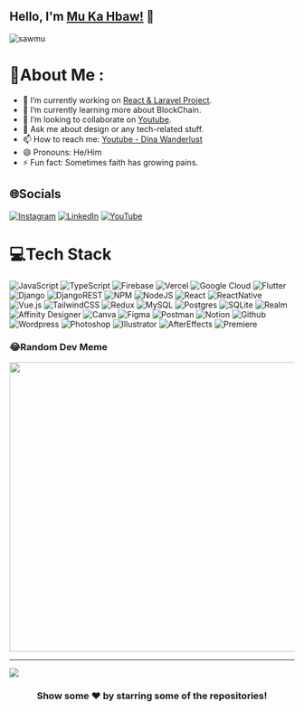 ## Hello, I'm [Mu Ka Hbaw!](https://www.mukahbaw.com) 👋

<p align="left"> <img src="https://komarev.com/ghpvc/?username=sawmu&label=Views&color=blue&style=plastic" alt="sawmu" /> </p>

# 💫About Me :
- 🔭 I’m currently working on [React & Laravel Project](https://www.mukahbaw.com/).
- 🌱 I’m currently learning more about BlockChain.
- 👯 I’m looking to collaborate on [Youtube](https://www.youtube.com/channel/UCvJ9eaRijyaaF1R5XUR7L3g).
- 💬 Ask me about design or any tech-related stuff.
- 📫 How to reach me: [Youtube - Dina Wanderlust](https://www.youtube.com/channel/UCvJ9eaRijyaaF1R5XUR7L3g) 
- 😄 Pronouns: He/Him
- ⚡ Fun fact: Sometimes faith has growing pains.

## 🌐Socials
[![Instagram](https://img.shields.io/badge/Instagram-%23E4405F.svg?logo=Instagram&logoColor=white)](https://www.instagram.com/mukahbaw/) [![LinkedIn](https://img.shields.io/badge/LinkedIn-%230077B5.svg?logo=linkedin&logoColor=white)](https://www.linkedin.com/in/mukahbaw/) [![YouTube](https://img.shields.io/badge/YouTube-%23FF0000.svg?logo=YouTube&logoColor=white)](https://www.youtube.com/channel/UCvJ9eaRijyaaF1R5XUR7L3g)

# 💻Tech Stack
![JavaScript](https://img.shields.io/badge/javascript-%23323330.svg?style=for-the-badge&logo=javascript&logoColor=%23F7DF1E) ![TypeScript](https://img.shields.io/badge/typescript-%23007ACC.svg?style=for-the-badge&logo=typescript&logoColor=white)  ![Firebase](https://img.shields.io/badge/firebase-%23039BE5.svg?style=for-the-badge&logo=firebase) ![Vercel](https://img.shields.io/badge/vercel-%23000000.svg?style=for-the-badge&logo=vercel&logoColor=white)  ![Google Cloud](https://img.shields.io/badge/Google%20Cloud-%234285F4.svg?style=for-the-badge&logo=google-cloud&logoColor=white) ![Flutter](https://img.shields.io/badge/Flutter-%2302569B.svg?style=for-the-badge&logo=Flutter&logoColor=white) ![Django](https://img.shields.io/badge/django-%23092E20.svg?style=for-the-badge&logo=django&logoColor=white) ![DjangoREST](https://img.shields.io/badge/DJANGO-REST-ff1709?style=for-the-badge&logo=django&logoColor=white&color=ff1709&labelColor=gray) ![NPM](https://img.shields.io/badge/NPM-%23000000.svg?style=for-the-badge&logo=npm&logoColor=white) ![NodeJS](https://img.shields.io/badge/node.js-6DA55F?style=for-the-badge&logo=node.js&logoColor=white) ![React](https://img.shields.io/badge/react-%2320232a.svg?style=for-the-badge&logo=react&logoColor=%2361DAFB) ![ReactNative](https://img.shields.io/badge/React_Native-20232A?style=for-the-badge&logo=react&logoColor=61DAFB) ![Vue.js](https://img.shields.io/badge/vuejs-%2335495e.svg?style=for-the-badge&logo=vuedotjs&logoColor=%234FC08D) ![TailwindCSS](https://img.shields.io/badge/tailwindcss-%2338B2AC.svg?style=for-the-badge&logo=tailwind-css&logoColor=white) ![Redux](https://img.shields.io/badge/redux-%23593d88.svg?style=for-the-badge&logo=redux&logoColor=white) ![MySQL](https://img.shields.io/badge/mysql-%2300f.svg?style=for-the-badge&logo=mysql&logoColor=white) ![Postgres](https://img.shields.io/badge/postgres-%23316192.svg?style=for-the-badge&logo=postgresql&logoColor=white) ![SQLite](https://img.shields.io/badge/sqlite-%2307405e.svg?style=for-the-badge&logo=sqlite&logoColor=white) ![Realm](https://img.shields.io/badge/Realm-39477F?style=for-the-badge&logo=realm&logoColor=white) ![Affinity Designer](https://img.shields.io/badge/affinitydesginer-%231B72BE.svg?style=for-the-badge&logo=affinity-designer&logoColor=white) ![Canva](https://img.shields.io/badge/Canva-%2300C4CC.svg?style=for-the-badge&logo=Canva&logoColor=white)	![Figma](https://img.shields.io/badge/figma-%23F24E1E.svg?style=for-the-badge&logo=figma&logoColor=white)  ![Postman](https://img.shields.io/badge/Postman-FF6C37?style=for-the-badge&logo=postman&logoColor=white) ![Notion](https://img.shields.io/badge/Notion-%23000000.svg?style=for-the-badge&logo=notion&logoColor=white) ![Github](https://img.shields.io/badge/GitHub-100000?style=for-the-badge&logo=github&logoColor=white) ![Wordpress](https://img.shields.io/badge/Wordpress-21759B?style=for-the-badge&logo=wordpress&logoColor=white) ![Photoshop](https://aleen42.github.io/badges/src/photoshop.svg) ![Illustrator](https://aleen42.github.io/badges/src/illustrator.svg) ![AfterEffects](https://aleen42.github.io/badges/src/after_effects.svg) ![Premiere](https://aleen42.github.io/badges/src/premiere.svg)


### 😂Random Dev Meme
<img src="https://random-memer.herokuapp.com/" width="512px"/>

---
[![](https://visitcount.itsvg.in/api?id=sawmu&icon=0&color=1)](https://www.mukahbaw.com)



<div align="center">

### Show some ❤️ by starring some of the repositories!

</div>

